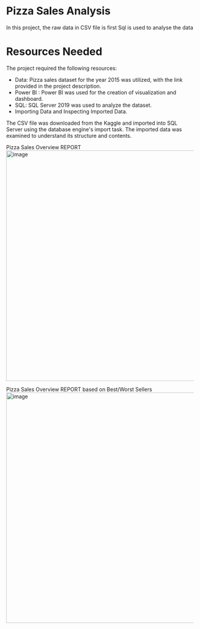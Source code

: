 # Pizza Sales Analysis
In this project, the raw data in CSV file is first Sql is used to analyse the data 


# Resources Needed
The project required the following resources:
* Data: Pizza sales dataset for the year 2015 was utilized, with the link provided in the project description.
* Power BI : Power BI was used for the creation of visualization and dashboard.
* SQL: SQL Server 2019 was used to analyze the dataset.
* Importing Data and Inspecting Imported Data.

The CSV file was downloaded from the Kaggle and imported into SQL Server using the database engine's import task. The imported data was examined to understand its structure and contents.

Pizza Sales Overview REPORT
<img width="618" alt="image" src="https://github.com/jaseel342/Pizza_Sales_Report/assets/135998004/27c9f9df-46f7-4ea2-8a99-1f434ffc7f49">

Pizza Sales Overview REPORT based on Best/Worst Sellers
<img width="618" alt="image" src="https://github.com/jaseel342/Pizza_Sales_Report/assets/135998004/619376f6-9fde-46f9-bee8-884b55d122e3">
